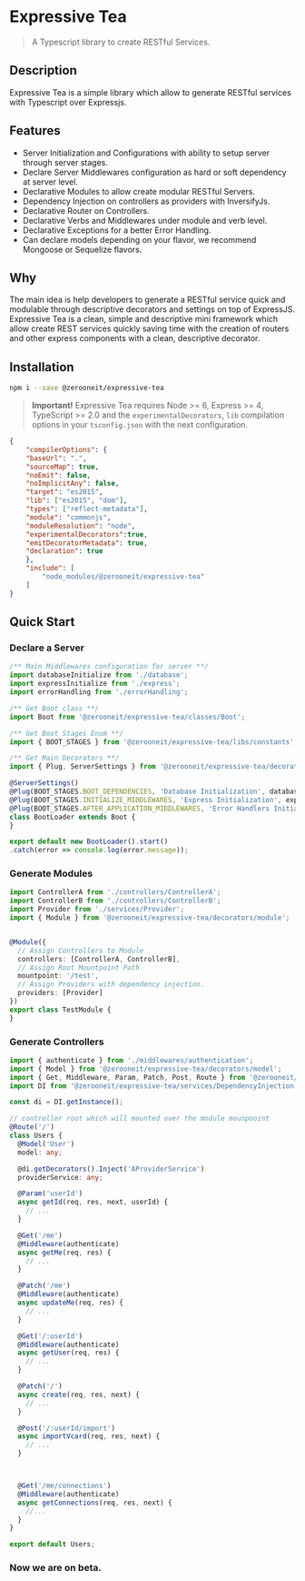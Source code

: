 # Expressive Tea
> A Typescript library to create RESTful Services.

## Description
Expressive Tea is a simple library which allow to generate RESTful services with Typescript over Expressjs.

## Features
* Server Initialization and Configurations with ability to setup server through server stages.
* Declare Server Middlewares configuration as hard or soft dependency at server level.
* Declarative Modules to allow create modular RESTful Servers.
* Dependency Injection on controllers as providers with InversifyJs.
* Declarative Router on Controllers.
* Declarative Verbs and Middlewares under module and verb level.
* Declarative Exceptions for a better Error Handling.
* Can declare models depending on your flavor, we recommend Mongoose or Sequelize flavors.


## Why
The main idea is help developers to generate a RESTful service quick and modulable through descriptive decorators and settings
on top of ExpressJS. Expressive Tea is a clean, simple and descriptive mini framework which allow create REST services quickly
saving time with the creation of routers and other express components with a clean, descriptive decorator.

## Installation
```bash
npm i --save @zerooneit/expressive-tea
```

> **Important!** Expressive Tea requires Node >= 6, Express >= 4, TypeScript >= 2.0 and the `experimentalDecorators`, 
`lib` compilation options in your `tsconfig.json` with the next configuration.

```json
{
	"compilerOptions": {
    "baseUrl": ".",
    "sourceMap": true,
    "noEmit": false,
    "noImplicitAny": false,
    "target": "es2015",
    "lib": ["es2015", "dom"],
    "types": ["reflect-metadata"],
    "module": "commonjs",
    "moduleResolution": "node",
    "experimentalDecorators":true,
    "emitDecoratorMetadata": true,
    "declaration": true
	},
	"include": [
		"node_modules/@zerooneit/expressive-tea"
	]
}
```

## Quick Start
### Declare a Server
```typescript
/** Main Middlewares configuration for server **/
import databaseInitialize from './database';
import expressInitialize from './express';
import errorHandling from './errorHandling';

/** Get Boot class **/
import Boot from '@zerooneit/expressive-tea/classes/Boot';

/** Get Boot Stages Enum **/
import { BOOT_STAGES } from '@zerooneit/expressive-tea/libs/constants';

/** Get Main Decorators **/
import { Plug, ServerSettings } from '@zerooneit/expressive-tea/decorators/server';

@ServerSettings()
@Plug(BOOT_STAGES.BOOT_DEPENDENCIES, 'Database Initialization', databaseInitialize, true)
@Plug(BOOT_STAGES.INITIALIZE_MIDDLEWARES, 'Express Initialization', expressInitialize, true)
@Plug(BOOT_STAGES.AFTER_APPLICATION_MIDDLEWARES, 'Error Handlers Initialization', errorHandling, true)
class BootLoader extends Boot {
}

export default new BootLoader().start()
.catch(error => console.log(error.message));
```
### Generate Modules
```typescript
import ControllerA from './controllers/ControllerA';
import ControllerB from './controllers/ControllerB';
import Provider from './services/Provider';
import { Module } from '@zerooneit/expressive-tea/decorators/module';


@Module({
  // Assign Controllers to Module
  controllers: [ControllerA, ControllerB],
  // Assign Root Mountpoint Path
  mountpoint: '/test',
  // Assign Providers with dependency injection.
  providers: [Provider]
})
export class TestModule {
}
```

### Generate Controllers
```typescript
import { authenticate } from './middlewares/authentication';
import { Model } from '@zerooneit/expressive-tea/decorators/model';
import { Get, Middleware, Param, Patch, Post, Route } from '@zerooneit/expressive-tea/decorators/router';
import DI from '@zerooneit/expressive-tea/services/DependencyInjection';

const di = DI.getInstance();

// controller root which will mounted over the module mounpooint
@Route('/')
class Users {
  @Model('User')
  model: any;

  @di.getDecorators().Inject('AProviderService')
  providerService: any;

  @Param('userId')
  async getId(req, res, next, userId) {
    // ...
  }

  @Get('/me')
  @Middleware(authenticate)
  async getMe(req, res) {
    // ...
  }

  @Patch('/me')
  @Middleware(authenticate)
  async updateMe(req, res) {
    // ...
  }

  @Get('/:userId')
  @Middleware(authenticate)
  async getUser(req, res) {
    // ...
  }

  @Patch('/')
  async create(req, res, next) {
    // ...
  }

  @Post('/:userId/import')
  async importVcard(req, res, next) {
    // ...
  }



  @Get('/me/connections')
  @Middleware(authenticate)
  async getConnections(req, res, next) {
    //...
  }
}

export default Users;
```
### Now we are on beta.
